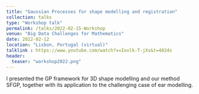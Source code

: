 ```yaml
---
title: "Gaussian Processes for shape modelling and registration"
collection: talks
type: "Workshop talk"
permalink: /talks/2022-02-15-Workshop
venue: "Big Data Challenges for Mathematics"
date: 2022-02-12
location: "Lisbon, Portugal (virtual)"
talklink : https://www.youtube.com/watch?v=Ioxlk-T-jXs&t=4024s
header:
  teaser: "workshop2022.png"
---
```


I presented the GP framework for 3D shape modelling and our method SFGP, together with its application to the challenging case of ear modelling. 

